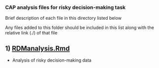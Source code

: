 
### CAP analysis files for risky decision-making task
Brief description of each file in this directory listed below

Any files added to this folder should be included in this list along with the relative link (./) of that file

## 1) [RDManalysis.Rmd](./RDManalysis.Rmd)
-   Analysis of risky decision-making data
